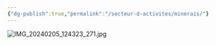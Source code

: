 ```yaml
---
{"dg-publish":true,"permalink":"/secteur-d-activites/minerais/"}
---
```


![IMG_20240205_124323_271.jpg](/img/user/IMG_20240205_124323_271.jpg)